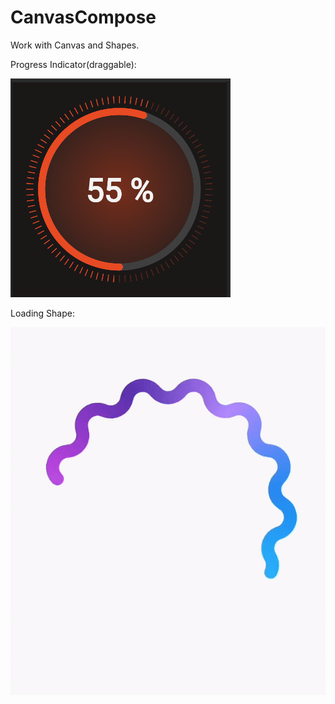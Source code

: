 # CanvasCompose
Work with Canvas and Shapes.

Progress Indicator(draggable):

![Progress Indicator](https://github.com/sajjad-dehnavi/CanvasCompose/raw/master/progress_indicator.png)

Loading Shape:

![Loading Shape](https://github.com/sajjad-dehnavi/CanvasCompose/raw/master/loading_shape.gif)
